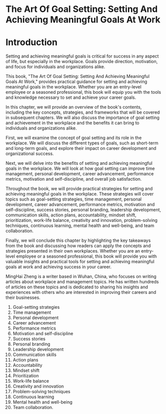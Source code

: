 # The Art Of Goal Setting: Setting And Achieving Meaningful Goals At Work

# Introduction

Setting and achieving meaningful goals is critical for success in any aspect of life, but especially in the workplace. Goals provide direction, motivation, and focus for individuals and organizations alike.

This book, "The Art Of Goal Setting: Setting And Achieving Meaningful Goals At Work," provides practical guidance for setting and achieving meaningful goals in the workplace. Whether you are an entry-level employee or a seasoned professional, this book will equip you with the tools and knowledge necessary to set and achieve your career goals.

In this chapter, we will provide an overview of the book's contents, including the key concepts, strategies, and frameworks that will be covered in subsequent chapters. We will also discuss the importance of goal setting and achievement in the workplace and the benefits it can bring to individuals and organizations alike.

First, we will examine the concept of goal setting and its role in the workplace. We will discuss the different types of goals, such as short-term and long-term goals, and explore their impact on career development and organizational success.

Next, we will delve into the benefits of setting and achieving meaningful goals in the workplace. We will look at how goal setting can improve time management, personal development, career advancement, performance metrics, motivation and self-discipline, and overall job satisfaction.

Throughout the book, we will provide practical strategies for setting and achieving meaningful goals in the workplace. These strategies will cover topics such as goal-setting strategies, time management, personal development, career advancement, performance metrics, motivation and self-discipline, success stories, personal branding, leadership development, communication skills, action plans, accountability, mindset shift, prioritization, work-life balance, creativity and innovation, problem-solving techniques, continuous learning, mental health and well-being, and team collaboration.

Finally, we will conclude this chapter by highlighting the key takeaways from the book and discussing how readers can apply the concepts and strategies presented in their own workplaces. Whether you are an entry-level employee or a seasoned professional, this book will provide you with valuable insights and practical tools for setting and achieving meaningful goals at work and achieving success in your career.

MingHai Zheng is a writer based in Wuhan, China, who focuses on writing articles about workplace and management topics. He has written hundreds of articles on these topics and is dedicated to sharing his insights and experiences with others who are interested in improving their careers and their businesses.



1. Goal-setting strategies
2. Time management
3. Personal development
4. Career advancement
5. Performance metrics
6. Motivation and self-discipline
7. Success stories
8. Personal branding
9. Leadership development
10. Communication skills
11. Action plans
12. Accountability
13. Mindset shift
14. Prioritization
15. Work-life balance
16. Creativity and innovation
17. Problem-solving techniques
18. Continuous learning
19. Mental health and well-being
20. Team collaboration.

